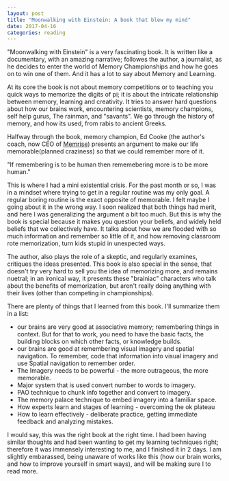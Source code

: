 ```yaml
---
layout: post
title: "Moonwalking with Einstein: A book that blew my mind"
date: 2017-04-16
categories: reading
---
```

"Moonwalking with Einstein" is a very fascinating book. It is written like a documentary, with an amazing narrative; followes the author, a journalist, as he decides to enter the world of Memory Championships and how he goes on to win one of them. And it has a lot to say about Memory and Learning.
<!-- more -->

At its core the book is not about memory competitions or to teaching you quick ways to memorize the digits of pi; it is about the intricate relationship between memory, learning and creativity. It tries to answer hard questions about how our brains work, encountering scientists, memory champions, self help gurus, The rainman, and "savants". We go through the history of memory, and how its used, from rabis to ancient Greeks.

Halfway through the book, memory champion, Ed Cooke (the author's coach, now CEO of [Memrise](http://memrise.com)) presents an argument to make our life memorable(planned craziness) so that we could remember more of it. 

"If remembering is to be human then rememebering more is to be more human." 

This is where I had a mini existential crisis. For the past month or so, I was in a mindset where trying to get in a regular routine was my only goal. A regular boring routine is the exact opposite of memorable. I felt maybe I going about it in the wrong way. I soon realized that both things had merit, and here I was generalizing the argument a bit too much. But this is why the book is special because it makes you question your beliefs, and widely held beliefs that we collectively have. It talks about how we are flooded with so much information and remember so little of it, and how removing classroom rote memorization, turn kids stupid in unexpected ways.

The author, also plays the role of a skeptic, and regularly examines, critiques the ideas presented. This book is also special in the sense, that doesn't try very hard to sell you the idea of memorizing more, and remains nuetral; in an ironical way, it presents these "brainiac" characters who talk about the benefits of memorization, but aren't really doing anything with their lives (other than competing in championships). 

There are plenty of things that I learned from this book. I'll summarize them in a list:
- our brains are very good at associative memory; remembering things in context. But for that to work, you need to have the basic facts, the building blocks on which other facts, or knowledge builds.
- our brains are good at remembering visual imagery and spatial navigation. To remember, code that information into visual imagery and use Spatial navigation to remember order. 
- The Imagery needs to be powerful - the more outrageous, the more memorable.
- Major system that is used convert number to words to imagery.
- PAO technique to chunk info together and convert to imagery.
- The memory palace technique to embed imagery into a familiar space.
- How experts learn and stages of learning - overcoming the ok plateau
- How to learn effectively - deliberate practice, getting immediate feedback and analyzing mistakes.

I would say, this was the right book at the right time. I had been having similar thoughts and had been wanting to get my learning techniques right; therefore it was immensely interesting to me, and I finished it in 2 days. I am slightly embarassed, being unaware of works like this (how our brain works, and how to improve yourself in smart ways), and will be making sure I to read more. 
